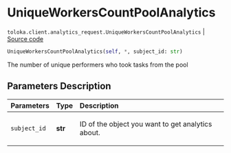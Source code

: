 # UniqueWorkersCountPoolAnalytics
`toloka.client.analytics_request.UniqueWorkersCountPoolAnalytics` | [Source code](https://github.com/Toloka/toloka-kit/blob/v0.1.25/src/client/analytics_request.py#L133)

```python
UniqueWorkersCountPoolAnalytics(self, *, subject_id: str)
```

The number of unique performers who took tasks from the pool

## Parameters Description

| Parameters | Type | Description |
| :----------| :----| :-----------|
`subject_id`|**str**|<p>ID of the object you want to get analytics about.</p>
